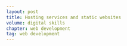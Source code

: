 ```yaml
---
layout: post
title: Hosting services and static websites
volume: digital skills
chapter: web development
tag: web development
---
```

